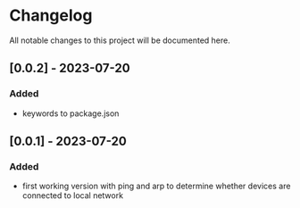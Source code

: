 # Changelog

All notable changes to this project will be documented here.

## [0.0.2] - 2023-07-20
### Added
- keywords to package.json

## [0.0.1] - 2023-07-20
### Added
- first working version with ping and arp to determine whether devices are connected to local network
